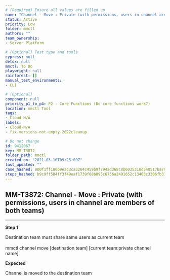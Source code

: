 ```yaml
---
# (Required) Ensure all values are filled up
name: "Channel - Move : Private (with permissions, users in channel are members of both teams)"
status: Active
priority: Low
folder: mmctl
authors: ""
team_ownership: 
- Server Platform

# (Optional) Test type and tools
cypress: null
detox: null
mmctl: To Do
playwright: null
rainforest: []
manual_test_environments: 
- CLI

# (Optional)
component: null
priority_p1_to_p4: P2 - Core Functions (Do core functions work?)
location: mmctl Tool
tags: 
- Cloud N/A
labels: 
- Cloud-N/A
- fix-versions-not-empty-2022cleanup

# Do not change
id: 9412067
key: MM-T3872
folder_path: mmctl
created_on: "2021-03-10T09:25:09Z"
last_updated: ""
case_hashed: 900f1ff180b9eac3ca3204c459b9f794ad368c8b6035318d540517ba79e29ff90e913e5d31baf6dc4350ecdcd34e716a
steps_hashed: b9c9ff584ff3f49eaf1739f08b895c6756a2491652c13403c3306fb317ef5ddf997c992ee330beedde4f0102d9842771
---
```


## MM-T3872: Channel - Move : Private (with permissions, users in channel are members of both teams)

---

**Step 1**

Destination team must share same users as current team\
\
mmctl channel move \[destination team] \[current team:private channel name]

**Expected**

Channel is moved to the destination team
